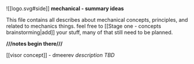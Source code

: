 
![[logo.svg#side]]
**mechanical - summary ideas**

This file contains all describes about mechanical concepts, principles,
and related to mechanics things. feel free to [[Stage one - concepts brainstorming|add]] your stuff, many of that still need to be planned.








**///notes begin there///**

[[visor concept]] - dmeerev
*description TBD*